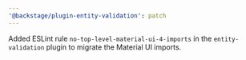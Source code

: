 ```yaml
---
'@backstage/plugin-entity-validation': patch
---
```


Added ESLint rule `no-top-level-material-ui-4-imports` in the `entity-validation` plugin to migrate the Material UI imports.
